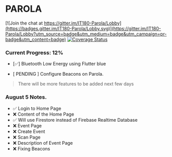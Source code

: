 # PAROLA

[![Join the chat at https://gitter.im/IT180-Parola/Lobby](https://badges.gitter.im/IT180-Parola/Lobby.svg)](https://gitter.im/IT180-Parola/Lobby?utm_source=badge&utm_medium=badge&utm_campaign=pr-badge&utm_content=badge)
[![Coverage Status](https://coveralls.io/repos/github/ram231/Parola/badge.svg?branch=master)](https://coveralls.io/github/ram231/Parola?branch=master)

  ### Current Progress: 12%
  - [✅] Bluetooth Low Energy using Flutter blue

  - [ PENDING ] Configure Beacons on Parola.

> There will be more features to be added next few days

### August 5 Notes.
- ✅ Login to Home Page
- ❌ Content of the Home Page
- ✅ Will use Firestore instead of Firebase Realtime Database
- ❌ Event Page
- ❌ Create Event
- ❌ Scan Page
- ❌ Description of Event Page
- ❌ Fixing Beacons
